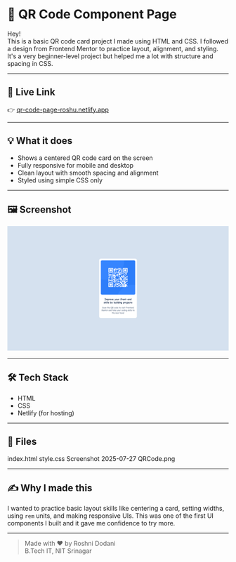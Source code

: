 # 📱 QR Code Component Page

Hey!  
This is a basic QR code card project I made using HTML and CSS. I followed a design from Frontend Mentor to practice layout, alignment, and styling. It's a very beginner-level project but helped me a lot with structure and spacing in CSS.

---

## 🔗 Live Link

👉 [qr-code-page-roshu.netlify.app](https://qrcoderoshni.netlify.app/)

---

## 💡 What it does

- Shows a centered QR code card on the screen
- Fully responsive for mobile and desktop
- Clean layout with smooth spacing and alignment
- Styled using simple CSS only

---

## 🖼 Screenshot

![QR Code Page Screenshot](https://github.com/Roshae276/00_QR-CODE-PAGE/blob/main/Screenshot%202025-07-27%20222905.png)


---

## 🛠 Tech Stack

- HTML  
- CSS  
- Netlify (for hosting)

---

## 📁 Files
index.html
style.css
Screenshot 2025-07-27 QRCode.png


---

## ✍️ Why I made this

I wanted to practice basic layout skills like centering a card, setting widths, using `rem` units, and making responsive UIs. This was one of the first UI components I built and it gave me confidence to try more.

---

> Made with ❤️ by Roshni Dodani  
> B.Tech IT, NIT Srinagar

